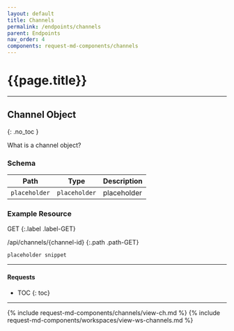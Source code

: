 ```yaml
---
layout: default
title: Channels
permalink: /endpoints/channels
parent: Endpoints
nav_order: 4
components: request-md-components/channels
---
```


# {{page.title}}

---

## Channel Object
{: .no_toc }

What is a channel object?

### Schema

Path | Type | Description
---- | ---- | -----------
`placeholder` | `placeholder` | placeholder

### Example Resource

GET
{:.label .label-GET}

/api/channels/{channel-id}
{:.path .path-GET}

`placeholder snippet`

---

#### Requests

- TOC
{: toc}

---

{% include request-md-components/channels/view-ch.md %}
{% include request-md-components/workspaces/view-ws-channels.md %}
